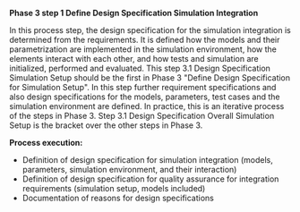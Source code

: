**Phase 3 step 1 Define Design Specification Simulation Integration**

In this process step, the design specification for the simulation integration is determined from the requirements. It is defined how the models and their parametrization are implemented in the simulation environment, how the elements interact with each other, and how tests and simulation are initialized, performed and evaluated.
This step 3.1 Design Specification Simulation Setup should be the first in Phase 3 "Define Design Specification for Simulation Setup". In this step further requirement specifications and also design specifications for the models, parameters, test cases and the simulation environment are defined. In practice, this is an iterative process of the steps in Phase 3. Step 3.1 Design Specification Overall Simulation Setup is the bracket over the other steps in Phase 3.

**Process execution:**

* Definition of design specification for simulation integration (models, parameters, simulation environment, and their interaction)
* Definition of design specification for quality assurance for integration requirements (simulation setup, models included)
* Documentation of reasons for design specifications